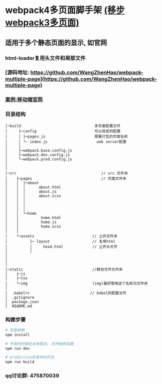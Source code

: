 # webpack4多页面脚手架 [(移步webpack3多页面)](https://github.com/WangZhenHao/webpack-multiple-page/tree/webpack3)

## 适用于多个静态页面的显示, 如官网   

### html-loader复用头文件和尾部文件
### [源码地址: https://github.com/WangZhenHao/webpack-multiple-page](https://github.com/WangZhenHao/webpack-multiple-page)


### [案例:移动端官网](https://ss-sites.zhongxiang51.com/)

### 目录结构

```
│─build                                 多页面配置文件
│     ├─config                          可以改变的配置 
│     │ ├─pages.js                      需要打包的页面名称
│     │ └─ index.js                      web server配置
│     │ 
│     ├─webpack.base.config.js 
│     ├─webpack.dev.config.js
│     └─webpack.prod.config.js
│      
│     
│─src                                      // src 文件夹
│    ├─pages                               // 页面文件夹
│    │  ├─about
│    │  │      about.html
│    │  │      about.js
│    │  │      about.scss
│    │  │
│    │  │ 
│    │  │
│    │  └─home
│    │          home.html
│    │          home.js
│    │          home.scss
│    │
│    └─assets                          // 公共文件夹
│          ├─ layout                   // 复用html     
│          │     head.html             // 公共头文件 
│          │ 
│
│
│
│─static                               //静态文件文件夹
│    ├─js
│    ├─css
│    └─img                             (img)最好使用这个名称为文件夹
│
│  .babelrc                           // babel的配置文件
│  .gitignore
│  package.json
│  README.md

```

### 构建步骤
``` bash
# 安装依赖
npm install

# 开发的时候在本地启动, 并开始热加载
npm run dev

# production的发布时打包
npm run build
```

### qq讨论群: 475870039
